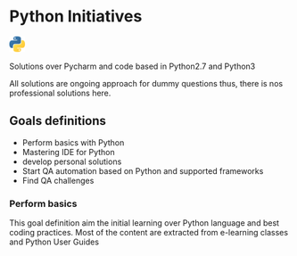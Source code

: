 # Python Initiatives 
<img src="./images/python.png"
     alt="python logo"
     style="float: center; margin-right: 10px;"
     width=28px height=28px />



Solutions over Pycharm and code based in Python2.7 and Python3 

All solutions are ongoing approach for dummy questions thus, there is nos professional solutions here.

## Goals definitions

- Perform basics with Python
- Mastering IDE for Python
- develop personal solutions 
- Start QA automation based on Python and supported frameworks
- Find QA challenges

### Perform basics

This goal definition aim the initial learning over Python language and best coding practices.
Most of the content are extracted from e-learning classes and Python User Guides
<!--stackedit_data:
eyJkaXNjdXNzaW9ucyI6eyJwd0hzdXh1c2k2bmRPRWhnIjp7In
RleHQiOiIjIyMgUGVyZm9ybSBiYXNpY3MiLCJzdGFydCI6NTM1
LCJlbmQiOjU1M319LCJjb21tZW50cyI6eyJ6cEM3a0N5Tnp1Rz
hlUHpvIjp7ImRpc2N1c3Npb25JZCI6InB3SHN1eHVzaTZuZE9F
aGciLCJzdWIiOiJnaDoxNDg2MzUwOCIsInRleHQiOiJPTiIsIm
NyZWF0ZWQiOjE2MDc2MzE0NDI2OTR9fSwiaGlzdG9yeSI6WzEz
NDM3OTM2NDNdfQ==
-->

